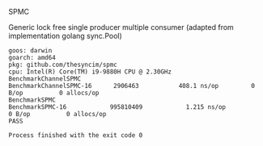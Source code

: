 SPMC

Generic lock free single producer multiple consumer (adapted from implementation golang sync.Pool)


``` 
goos: darwin
goarch: amd64
pkg: github.com/thesyncim/spmc
cpu: Intel(R) Core(TM) i9-9880H CPU @ 2.30GHz
BenchmarkChannelSPMC
BenchmarkChannelSPMC-16    	 2906463	       408.1 ns/op	       0 B/op	       0 allocs/op
BenchmarkSPMC
BenchmarkSPMC-16           	995810409	         1.215 ns/op	       0 B/op	       0 allocs/op
PASS

Process finished with the exit code 0
```

